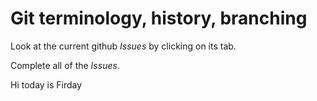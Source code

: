 # Git terminology, history, branching

Look at the current github *Issues* by clicking on its tab.

Complete all of the *Issues*.

Hi today is Firday
